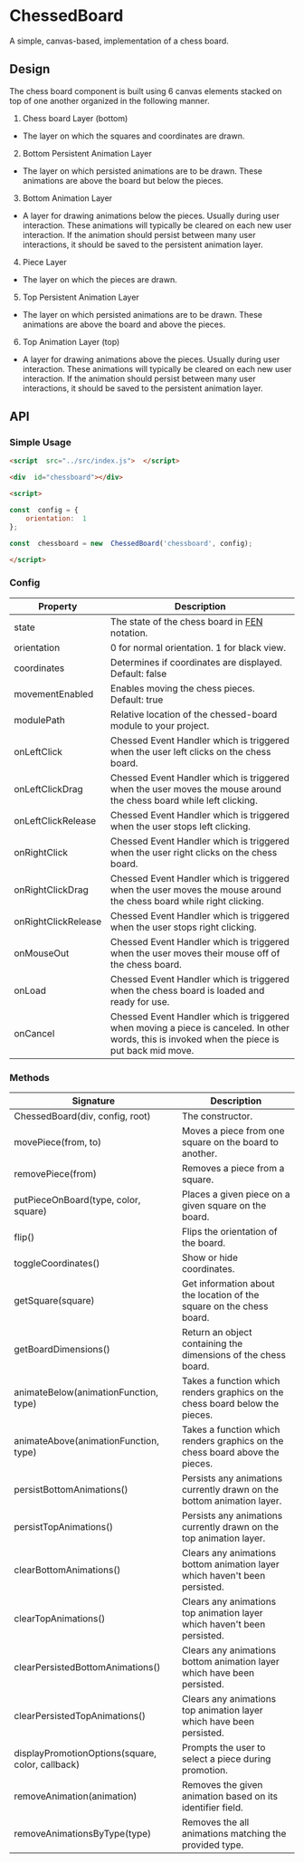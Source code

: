 
# ChessedBoard

A simple, canvas-based, implementation of a chess board.

## Design

The chess board component is built using 6 canvas elements stacked on top of one another organized in the following manner.

1. Chess board Layer (bottom)

* The layer on which the squares and coordinates are drawn.

2. Bottom Persistent Animation Layer

* The layer on which persisted animations are to be drawn. These animations are above the board but below the pieces.

3. Bottom Animation Layer

* A layer for drawing animations below the pieces. Usually during user interaction. These animations will typically be cleared on each new user interaction. If the animation should persist between many user interactions, it should be saved to the persistent animation layer.

4. Piece Layer

* The layer on which the pieces are drawn.

5. Top Persistent Animation Layer

* The layer on which persisted animations are to be drawn. These animations are above the board and above the pieces.

6. Top Animation Layer (top)

* A layer for drawing animations above the pieces. Usually during user interaction. These animations will typically be cleared on each new user interaction. If the animation should persist between many user interactions, it should be saved to the persistent animation layer.


## API

### Simple Usage

```html
<script  src="../src/index.js">  </script>

<div  id="chessboard"></div>

<script>

const  config = {
    orientation:  1
};

const  chessboard = new  ChessedBoard('chessboard', config);

</script>
```

### Config


| **Property** | **Description** |
|--|--|
| state | The state of the chess board in [FEN](https://en.wikipedia.org/wiki/Forsyth%E2%80%93Edwards_Notation) notation. |
| orientation | 0 for normal orientation. 1 for black view. |
| coordinates | Determines if coordinates are displayed. Default: false |
| movementEnabled | Enables moving the chess pieces. Default: true |
| modulePath | Relative location of the chessed-board module to your project. |
| onLeftClick | Chessed Event Handler which is triggered when the user left clicks on the chess board.|
| onLeftClickDrag | Chessed Event Handler which is triggered when the user moves the mouse around the chess board while left clicking.|
| onLeftClickRelease | Chessed Event Handler which is triggered when the user stops left clicking.|
| onRightClick | Chessed Event Handler which is triggered when the user right clicks on the chess board.|
| onRightClickDrag | Chessed Event Handler which is triggered when the user moves the mouse around the chess board while right clicking.|
| onRightClickRelease | Chessed Event Handler which is triggered when the user stops right clicking.|
| onMouseOut | Chessed Event Handler which is triggered when the user moves their mouse off of the chess board.|
| onLoad | Chessed Event Handler which is triggered when the chess board is loaded and ready for use.|
| onCancel | Chessed Event Handler which is triggered when moving a piece is canceled. In other words, this is invoked when the piece is put back mid move.|

### Methods

| **Signature** | **Description** |
|--|--|
| ChessedBoard(div, config, root) | The constructor. |
| movePiece(from, to) | Moves a piece from one square on the board to another.|
| removePiece(from) | Removes a piece from a square.|
| putPieceOnBoard(type, color, square) | Places a given piece on a given square on the board.|
| flip() | Flips the orientation of the board. |
| toggleCoordinates() | Show or hide coordinates. |
| getSquare(square) | Get information about the location of the square on the chess board. |
| getBoardDimensions() | Return an object containing the dimensions of the chess board. |
| animateBelow(animationFunction, type) | Takes a function which renders graphics on the chess board below the pieces. |
| animateAbove(animationFunction, type) | Takes a function which renders graphics on the chess board above the pieces. |
| persistBottomAnimations() | Persists any animations currently drawn on the bottom animation layer. |
| persistTopAnimations() | Persists any animations currently drawn on the top animation layer. |
| clearBottomAnimations() | Clears any animations bottom animation layer which haven't been persisted. |
| clearTopAnimations() | Clears any animations top animation layer which haven't been persisted. |
| clearPersistedBottomAnimations() | Clears any animations bottom animation layer which have been persisted. |
| clearPersistedTopAnimations() | Clears any animations top animation layer which have been persisted. |
| displayPromotionOptions(square, color, callback) | Prompts the user to select a piece during promotion. |
| removeAnimation(animation) | Removes the given animation based on its identifier field. |
| removeAnimationsByType(type) | Removes the all animations matching the provided type. |